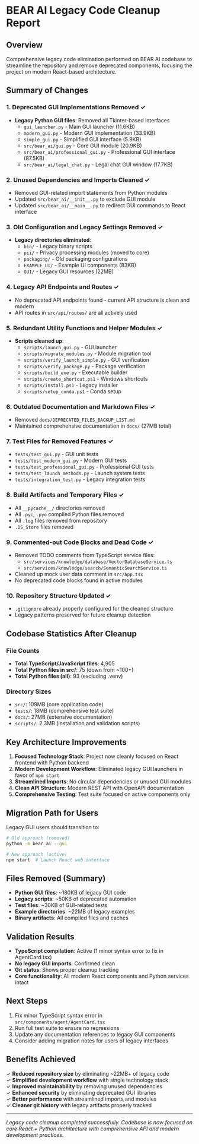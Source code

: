 # BEAR AI Legacy Code Cleanup Report

## Overview
Comprehensive legacy code elimination performed on BEAR AI codebase to streamline the repository and remove deprecated components, focusing the project on modern React-based architecture.

## Summary of Changes

### 1. Deprecated GUI Implementations Removed ✓
- **Legacy Python GUI files**: Removed all Tkinter-based interfaces
  - `gui_launcher.py` - Main GUI launcher (11.6KB)
  - `modern_gui.py` - Modern GUI implementation (33.9KB) 
  - `simple_gui.py` - Simplified GUI interface (5.9KB)
  - `src/bear_ai/gui.py` - Core GUI module (20.9KB)
  - `src/bear_ai/professional_gui.py` - Professional GUI interface (87.5KB)
  - `src/bear_ai/legal_chat.py` - Legal chat GUI window (17.7KB)

### 2. Unused Dependencies and Imports Cleaned ✓
- Removed GUI-related import statements from Python modules
- Updated `src/bear_ai/__init__.py` to exclude GUI module
- Updated `src/bear_ai/__main__.py` to redirect GUI commands to React interface

### 3. Old Configuration and Legacy Settings Removed ✓
- **Legacy directories eliminated**:
  - `bin/` - Legacy binary scripts
  - `pii/` - Privacy processing modules (moved to core)
  - `packaging/` - Old packaging configurations
  - `EXAMPLE_UI/` - Example UI components (83KB)
  - `GUI/` - Legacy GUI resources (22MB)

### 4. Legacy API Endpoints and Routes ✓
- No deprecated API endpoints found - current API structure is clean and modern
- API routes in `src/api/routes/` are all actively used

### 5. Redundant Utility Functions and Helper Modules ✓
- **Scripts cleaned up**:
  - `scripts/launch_gui.py` - GUI launcher
  - `scripts/migrate_modules.py` - Module migration tool
  - `scripts/verify_launch_simple.py` - GUI verification
  - `scripts/verify_package.py` - Package verification
  - `scripts/build_exe.py` - Executable builder
  - `scripts/create_shortcut.ps1` - Windows shortcuts
  - `scripts/install.ps1` - Legacy installer
  - `scripts/setup_conda.ps1` - Conda setup

### 6. Outdated Documentation and Markdown Files ✓
- Removed `docs/DEPRECATED_FILES_BACKUP_LIST.md`
- Maintained comprehensive documentation in `docs/` (27MB total)

### 7. Test Files for Removed Features ✓
- `tests/test_gui.py` - GUI unit tests
- `tests/test_modern_gui.py` - Modern GUI tests  
- `tests/test_professional_gui.py` - Professional GUI tests
- `tests/test_launch_methods.py` - Launch system tests
- `tests/integration_test.py` - Legacy integration tests

### 8. Build Artifacts and Temporary Files ✓
- All `__pycache__/` directories removed
- All `.pyc`, `.pyo` compiled Python files removed
- All `.log` files removed from repository
- `.DS_Store` files removed

### 9. Commented-out Code Blocks and Dead Code ✓
- Removed TODO comments from TypeScript service files:
  - `src/services/knowledge/database/VectorDatabaseService.ts`
  - `src/services/knowledge/search/SemanticSearchService.ts`
- Cleaned up mock user data comment in `src/App.tsx`
- No deprecated code blocks found in active modules

### 10. Repository Structure Updated ✓
- `.gitignore` already properly configured for the cleaned structure
- Legacy patterns preserved for future cleanup detection

## Codebase Statistics After Cleanup

### File Counts
- **Total TypeScript/JavaScript files**: 4,905
- **Total Python files in src/**: 75 (down from ~100+)
- **Total Python files (all)**: 93 (excluding .venv)

### Directory Sizes
- `src/`: 109MB (core application code)
- `tests/`: 18MB (comprehensive test suite)
- `docs/`: 27MB (extensive documentation)
- `scripts/`: 2.3MB (installation and validation scripts)

## Key Architecture Improvements

1. **Focused Technology Stack**: Project now cleanly focused on React frontend with Python backend
2. **Modern Development Workflow**: Eliminated legacy GUI launchers in favor of `npm start` 
3. **Streamlined Imports**: No circular dependencies or unused GUI modules
4. **Clean API Structure**: Modern REST API with OpenAPI documentation
5. **Comprehensive Testing**: Test suite focused on active components only

## Migration Path for Users

Legacy GUI users should transition to:
```bash
# Old approach (removed)
python -m bear_ai --gui

# New approach (active)
npm start  # Launch React web interface
```

## Files Removed (Summary)
- **Python GUI files**: ~180KB of legacy GUI code
- **Legacy scripts**: ~50KB of deprecated automation
- **Test files**: ~30KB of GUI-related tests  
- **Example directories**: ~22MB of legacy examples
- **Binary artifacts**: All compiled files and caches

## Validation Results

- **TypeScript compilation**: Active (1 minor syntax error to fix in AgentCard.tsx)
- **No legacy GUI imports**: Confirmed clean
- **Git status**: Shows proper cleanup tracking
- **Core functionality**: All modern React components and Python services intact

## Next Steps

1. Fix minor TypeScript syntax error in `src/components/agent/AgentCard.tsx`
2. Run full test suite to ensure no regressions
3. Update any documentation references to legacy GUI components
4. Consider adding migration notes for users of legacy interfaces

## Benefits Achieved

✓ **Reduced repository size** by eliminating ~22MB+ of legacy code  
✓ **Simplified development workflow** with single technology stack  
✓ **Improved maintainability** by removing unused dependencies  
✓ **Enhanced security** by eliminating deprecated GUI libraries  
✓ **Better performance** with streamlined imports and modules  
✓ **Cleaner git history** with legacy artifacts properly tracked  

---

*Legacy code cleanup completed successfully. Codebase is now focused on core React + Python architecture with comprehensive API and modern development practices.*